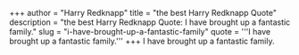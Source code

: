 +++
author = "Harry Redknapp"
title = "the best Harry Redknapp Quote"
description = "the best Harry Redknapp Quote: I have brought up a fantastic family."
slug = "i-have-brought-up-a-fantastic-family"
quote = '''I have brought up a fantastic family.'''
+++
I have brought up a fantastic family.
